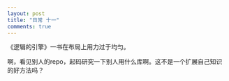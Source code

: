 ```yaml
---
layout: post
title: "日常 十一"
comments: true
---
```

《逻辑的引擎》一书在布局上用力过于均匀。

 啊，看见别人的repo，起码研究一下别人用什么库啊。这不是一个扩展自己知识的好方法吗？